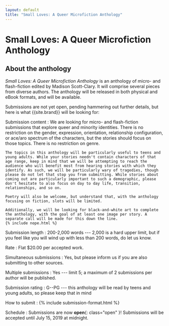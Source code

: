 ```yaml
---
layout: default
title: "Small Loves: A Queer Microfiction Anthology"
---
```


# Small Loves: A Queer Microfiction Anthology

## About the anthology

*Small Loves: A Queer Microfiction Anthology* is an anthology of micro- and flash-fiction edited by Madison Scott-Clary. It will comprise several pieces from diverse authors. The anthology will be released in both physical and eBook formats, and will be available.

Submissions are not yet open, pending hammering out further details, but here is what {{site.brand}} will be looking for:

Submission content
:   We are looking for micro- and flash-fiction submissions that explore queer  and minority identities. There is no restriction on the gender, expression, orientation, relationship configuration, or ace/aro spectrum of the characters, but the stories should focus on those topics. There is no restriction on genre.

    The topics in this anthology will be particularly useful to teens and young adults. While your stories needn't contain characters of that age range, keep in mind that we will be attempting to reach the audience who will benefit most from hearing stories with which they identify. As such, we will be particularly wary of tragedies, though please do not let that stop you from submitting. While stories about coming out are particularly important to such a demographic, please don't hesitate to also focus on day to day life, transition, relationships, and so on.

    Poetry will also be welcome, but understand that, with the anthology focusing on fiction, slots will be limited.

    Additionally, we will be looking for black-and-white art to complete the anthology, with the goal of at least one image per story. A separate call will be made for this down the line.
    {% include nope.html %}

Submission length
:   200-2,000 words --- 2,000 is a hard upper limit, but if you feel like you will wind up with less than 200 words, do let us know.

Rate
:   Flat $20.00 per accepted work.

Simultaneous submissions
:   Yes, but please inform us if you are also submitting to other sources.

Multiple submissions
:   Yes --- limit 5; a maximum of 2 submissions per author will be published.

Submission rating
:   G--PG --- this anthology will be read by teens and young adults, so please keep that in mind

How to submit
:   {% include submission-format.html %}

Schedule
:   Submissions are now **open**{: class="open" }! Submissions will be accepted until July 15, 2019 at midnight.

